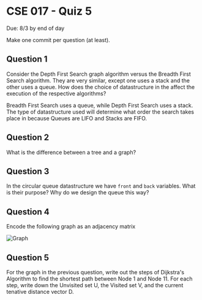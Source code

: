 # CSE 017 - Quiz 5

Due: 8/3 by end of day

Make one commit per question (at least).

## Question 1 

Consider the Depth First Search graph algorithm versus the Breadth First Search algorithm. They are very similar, except one uses a stack and the other uses a queue. How does the choice of datastructure in the affect the execution of the respective algorithms?

Breadth First Search uses a queue, while Depth First Search uses a stack. The type of datastructure used will determine what order the search takes place in because Queues are LIFO and Stacks are FIFO.

## Question 2

What is the difference between a tree and a graph?


## Question 3

In the circular queue datastructure we have `front` and `back` variables. What is their purpose? Why do we design the queue this way?



## Question 4

Encode the following graph as an adjacency matrix

![Graph](https://github.com/cmontella/cse017-quiz5/blob/master/graph.png?raw=true)

## Question 5

For the graph in the previous question, write out the steps of Dijkstra's Algorithm to find the shortest path between Node 1 and Node 11. For each step, write down the Unvisited set U, the Visited set V, and the current tenative distance vector D.

